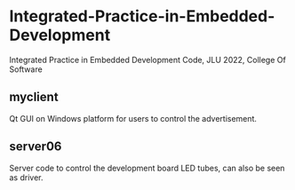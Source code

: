 # Integrated-Practice-in-Embedded-Development
Integrated Practice in Embedded Development Code, JLU 2022, College Of Software
## myclient
Qt GUI on Windows platform for users to control the advertisement.
## server06
Server code to control the development board LED tubes, can also be seen as driver.
